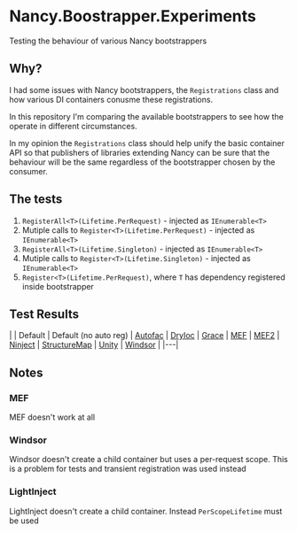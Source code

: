 # Nancy.Boostrapper.Experiments
Testing the behaviour of various Nancy bootstrappers

## Why?

I had some issues with Nancy bootstrappers, the `Registrations` class and how various DI containers conusme these registrations.

In this repository I'm comparing the available bootstrappers to see how the operate in different circumstances.

In my opinion the `Registrations` class should help unify the basic container API so that publishers of libraries extending Nancy
can be sure that the behaviour will be the same regardless of the bootstrapper chosen by the consumer.

## The tests

1. `RegisterAll<T>(Lifetime.PerRequest)` - injected as `IEnumerable<T>`
2. Mutiple calls to `Register<T>(Lifetime.PerRequest)` - injected as `IEnumerable<T>`
3. `RegisterAll<T>(Lifetime.Singleton)` - injected as `IEnumerable<T>`
4. Mutiple calls to `Register<T>(Lifetime.Singleton)` - injected as `IEnumerable<T>`
5. `Register<T>(Lifetime.PerRequest)`, where `T` has dependency registered inside bootstrapper

## Test Results

|   | Default | Default (no auto reg) | [Autofac][Autofac] | [DryIoc][DryIoc] | [Grace][Grace] | [MEF][MEF] | [MEF2][MEF2] | [Ninject][Ninject] | [StructureMap][StructureMap] | [Unity][Unity] | [Windsor][Windsor] |
|---| 

## Notes

### MEF

MEF doesn't work at all

### Windsor

Windsor doesn't create a child container but uses a per-request scope. This is a problem for tests and transient registration was
used instead

### LightInject 

LightInject doesn't create a child container. Instead `PerScopeLifetime` must be used

[Autofac]: https://github.com/NancyFx/Nancy.Bootstrappers.Autofac
[DryIoc]: https://github.com/lcssk8board/Nancy.Bootstrappers.DryIoc
[Grace]: https://github.com/ipjohnson/Nancy.Bootstrappers.Grace
[MEF]: https://github.com/wasabii/Nancy.Bootstrappers.Mef
[MEF2]: https://github.com/AaronShiels/Nancy.Bootstrappers.Mef2
[Ninject]: https://github.com/NancyFx/Nancy.Bootstrappers.Ninject
[StructureMap]: https://github.com/NancyFx/Nancy.Bootstrappers.StructureMap
[Unity]: https://github.com/NancyFx/Nancy.Bootstrappers.Unity
[Windsor]: https://github.com/NancyFx/Nancy.Bootstrappers.Windsor
